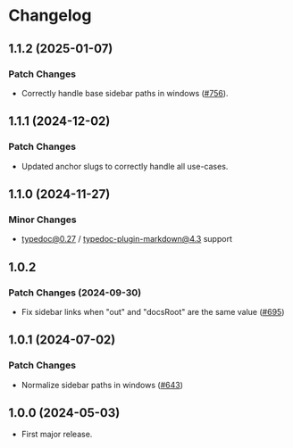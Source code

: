 # Changelog

## 1.1.2 (2025-01-07)

### Patch Changes

- Correctly handle base sidebar paths in windows ([#756](https://github.com/typedoc2md/typedoc-plugin-markdown/issues/756)).

## 1.1.1 (2024-12-02)

### Patch Changes

- Updated anchor slugs to correctly handle all use-cases.

## 1.1.0 (2024-11-27)

### Minor Changes

- typedoc@0.27 / typedoc-plugin-markdown@4.3 support

## 1.0.2

### Patch Changes (2024-09-30)

- Fix sidebar links when "out" and "docsRoot" are the same value ([#695](https://github.com/typedoc2md/typedoc-plugin-markdown/issues/695))

## 1.0.1 (2024-07-02)

### Patch Changes

- Normalize sidebar paths in windows ([#643](https://github.com/typedoc2md/typedoc-plugin-markdown/issues/643))

## 1.0.0 (2024-05-03)

- First major release.
